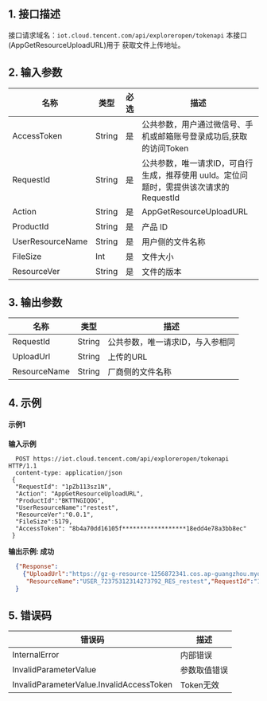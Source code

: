 ## 1. 接口描述
接口请求域名：`iot.cloud.tencent.com/api/exploreropen/tokenapi`
本接口(AppGetResourceUploadURL)用于 获取文件上传地址。

## 2. 输入参数
|名称|类型|必选|描述|
|---|---|---|---|
|AccessToken|String|是|公共参数，用户通过微信号、手机或邮箱账号登录成功后,获取的访问Token|
|RequestId|String|是|公共参数，唯一请求ID，可自行生成，推荐使用 uuId。定位问题时，需提供该次请求的 RequestId|
|Action|String|是|AppGetResourceUploadURL|
|ProductId|String|是|产品 ID|
|UserResourceName|String|是|用户侧的文件名称|
|FileSize|Int|是|文件大小|
|ResourceVer|String|是|文件的版本|

## 3. 输出参数
|名称|类型|描述|
|---|---|---|
|RequestId|String|公共参数，唯一请求ID，与入参相同|
|UploadUrl|String|上传的URL|
|ResourceName|String|厂商侧的文件名称|

## 4. 示例
#### 示例1
**输入示例**
```HTTP
  POST https://iot.cloud.tencent.com/api/exploreropen/tokenapi HTTP/1.1
  content-type: application/json
 {
  "RequestId": "1pZb113sz1N",
  "Action": "AppGetResourceUploadURL",
  "ProductId":"BKTTNGIQOG",
  "UserResourceName":"restest",
  "ResourceVer":"0.0.1",
  "FileSize":5179,
  "AccessToken": "8b4a70dd16105f******************18edd4e78a3bb8ec"
 }
```
**输出示例:  成功**
```json
  {"Response":
    {"UploadUrl":"https://gz-g-resource-1256872341.cos.ap-guangzhou.myqcloud.com/res%2F96****************************7f1135e7",
     "ResourceName":"USER_72375312314273792_RES_restest","RequestId":"1pZb113sz1N"}
  }
```


## 5. 错误码
|错误码|描述|
|---|---|
|InternalError|内部错误|
|InvalidParameterValue|参数取值错误|
|InvalidParameterValue.InvalidAccessToken|Token无效|
